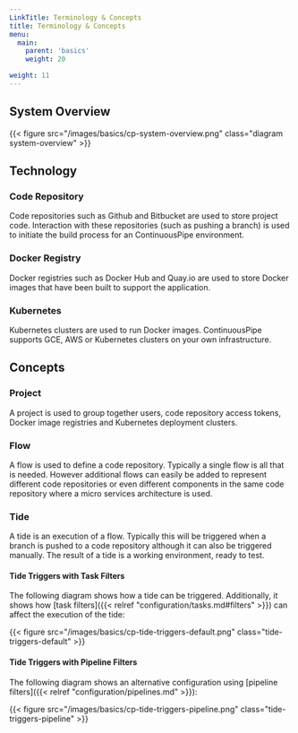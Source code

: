 ```yaml
---
LinkTitle: Terminology & Concepts
title: Terminology & Concepts
menu:
  main:
    parent: 'basics'
    weight: 20

weight: 11
---
```


## System Overview

{{< figure src="/images/basics/cp-system-overview.png" class="diagram system-overview" >}}

## Technology
### Code Repository
Code repositories such as Github and Bitbucket are used to store project code. Interaction with these repositories (such as pushing a branch) is used to initiate the build process for an ContinuousPipe environment.

### Docker Registry
Docker registries such as Docker Hub and Quay.io are used to store Docker images that have been built to support the application.

### Kubernetes
Kubernetes clusters are used to run Docker images. ContinuousPipe supports GCE, AWS or Kubernetes clusters on your own infrastructure.

## Concepts
### Project
A project is used to group together users, code repository access tokens, Docker image registries and Kubernetes deployment clusters.

### Flow
A flow is used to define a code repository. Typically a single flow is all that is needed. However additional flows can easily be added to represent different code repositories or even different components in the same code repository where a micro services architecture is used.

### Tide
A tide is an execution of a flow. Typically this will be triggered when a branch is pushed to a code repository although it can also be triggered manually. The result of a tide is a working environment, ready to test.

#### Tide Triggers with Task Filters

The following diagram shows how a tide can be triggered. Additionally, it shows how [task filters]({{< relref "configuration/tasks.md#filters" >}}) can affect the execution of the tide:

{{< figure src="/images/basics/cp-tide-triggers-default.png" class="tide-triggers-default" >}}

#### Tide Triggers with Pipeline Filters

The following diagram shows an alternative configuration using [pipeline filters]({{< relref "configuration/pipelines.md" >}}):

{{< figure src="/images/basics/cp-tide-triggers-pipeline.png" class="tide-triggers-pipeline" >}}
